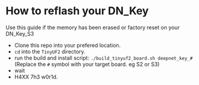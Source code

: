 # How to reflash your DN_Key

Use this guide if the memory has been erased or factory reset on your DN_Key_S3

- Clone this repo into your prefered location.  
- `cd` into the `TinyUF2` directory.  
- run the build and install script: `./build_tinyuf2_board.sh deepnet_key_#` (Replace the `#` symbol with your target board. eg S2 or S3)  
- wait
- H4XX 7h3 w0r1d.  
